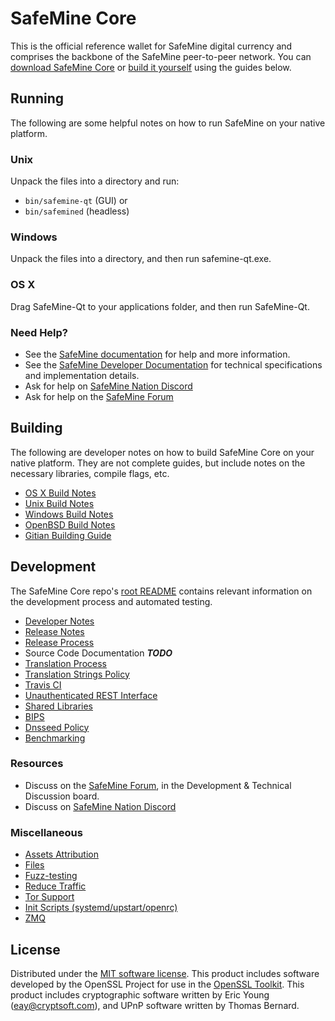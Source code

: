 SafeMine Core
==========

This is the official reference wallet for SafeMine digital currency and comprises the backbone of the SafeMine peer-to-peer network. You can [download SafeMine Core](https://www.safemine.org/downloads/) or [build it yourself](#building) using the guides below.

Running
---------------------
The following are some helpful notes on how to run SafeMine on your native platform.

### Unix

Unpack the files into a directory and run:

- `bin/safemine-qt` (GUI) or
- `bin/safemined` (headless)

### Windows

Unpack the files into a directory, and then run safemine-qt.exe.

### OS X

Drag SafeMine-Qt to your applications folder, and then run SafeMine-Qt.

### Need Help?

* See the [SafeMine documentation](https://docs.safemine.org)
for help and more information.
* See the [SafeMine Developer Documentation](https://safemine-docs.github.io/) 
for technical specifications and implementation details.
* Ask for help on [SafeMine Nation Discord](http://safeminechat.org)
* Ask for help on the [SafeMine Forum](https://safemine.org/forum)

Building
---------------------
The following are developer notes on how to build SafeMine Core on your native platform. They are not complete guides, but include notes on the necessary libraries, compile flags, etc.

- [OS X Build Notes](build-osx.md)
- [Unix Build Notes](build-unix.md)
- [Windows Build Notes](build-windows.md)
- [OpenBSD Build Notes](build-openbsd.md)
- [Gitian Building Guide](gitian-building.md)

Development
---------------------
The SafeMine Core repo's [root README](/README.md) contains relevant information on the development process and automated testing.

- [Developer Notes](developer-notes.md)
- [Release Notes](release-notes.md)
- [Release Process](release-process.md)
- Source Code Documentation ***TODO***
- [Translation Process](translation_process.md)
- [Translation Strings Policy](translation_strings_policy.md)
- [Travis CI](travis-ci.md)
- [Unauthenticated REST Interface](REST-interface.md)
- [Shared Libraries](shared-libraries.md)
- [BIPS](bips.md)
- [Dnsseed Policy](dnsseed-policy.md)
- [Benchmarking](benchmarking.md)

### Resources
* Discuss on the [SafeMine Forum](https://safemine.org/forum), in the Development & Technical Discussion board.
* Discuss on [SafeMine Nation Discord](http://safeminechat.org)

### Miscellaneous
- [Assets Attribution](assets-attribution.md)
- [Files](files.md)
- [Fuzz-testing](fuzzing.md)
- [Reduce Traffic](reduce-traffic.md)
- [Tor Support](tor.md)
- [Init Scripts (systemd/upstart/openrc)](init.md)
- [ZMQ](zmq.md)

License
---------------------
Distributed under the [MIT software license](/COPYING).
This product includes software developed by the OpenSSL Project for use in the [OpenSSL Toolkit](https://www.openssl.org/). This product includes
cryptographic software written by Eric Young ([eay@cryptsoft.com](mailto:eay@cryptsoft.com)), and UPnP software written by Thomas Bernard.
